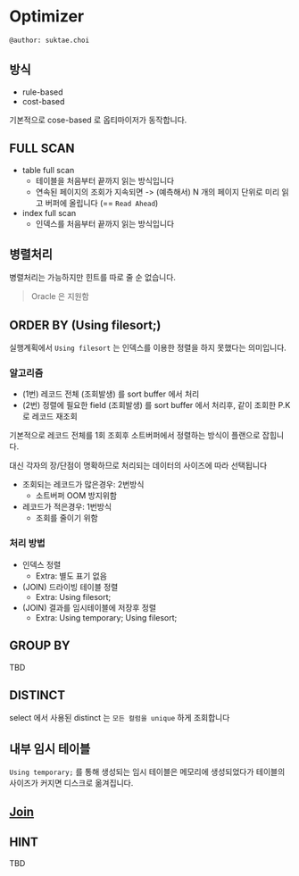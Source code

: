 # Optimizer

```
@author: suktae.choi
```

## 방식
- rule-based
- cost-based

기본적으로 cose-based 로 옵티마이저가 동작합니다.

## FULL SCAN
- table full scan
  - 테이블을 처음부터 끝까지 읽는 방식입니다
  - 연속된 페이지의 조회가 지속되면 -> (예측해서) N 개의 페이지 단위로 미리 읽고 버퍼에 올립니다 (== `Read Ahead`)
- index full scan
  - 인덱스를 처음부터 끝까지 읽는 방식입니다

## 병렬처리
병렬처리는 가능하지만 힌트를 따로 줄 순 없습니다.

> Oracle 은 지원함

## ORDER BY (Using filesort;)
실행계획에서 `Using filesort` 는 인덱스를 이용한 정렬을 하지 못했다는 의미입니다.

### 알고리즘
- (1번) 레코드 전체 (조회발생) 를 sort buffer 에서 처리
- (2번) 정렬에 필요한 field (조회발생) 를 sort buffer 에서 처리후, 같이 조회한 P.K 로 레코드 재조회

기본적으로 레코드 전체를 1회 조회후 소트버퍼에서 정렬하는 방식이 플랜으로 잡힙니다.

대신 각자의 장/단점이 명확하므로 처리되는 데이터의 사이즈에 따라 선택됩니다
- 조회되는 레코드가 많은경우: 2번방식
  - 소트버퍼 OOM 방지위함
- 레코드가 적은경우: 1번방식
  - 조회를 줄이기 위함

### 처리 방법
- 인덱스 정렬
  - Extra: 별도 표기 없음
- (JOIN) 드라이빙 테이블 정렬
  - Extra: Using filesort;
- (JOIN) 결과를 임시테이블에 저장후 정렬
  - Extra: Using temporary; Using filesort;

## GROUP BY
TBD

## DISTINCT
select 에서 사용된 distinct 는 `모든 컬럼을 unique` 하게 조회합니다

## 내부 임시 테이블
`Using temporary;` 를 통해 생성되는 임시 테이블은 메모리에 생성되었다가 테이블의 사이즈가 커지면 디스크로 옮겨집니다.

## [Join](/mysql/join)

## HINT
TBD